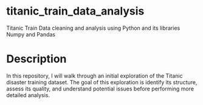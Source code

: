 # titanic_train_data_analysis
Titanic Train Data cleaning and analysis using Python and its libraries Numpy and Pandas 
# Description
In this repository, I will walk through an initial exploration of the Titanic disaster training dataset. The goal of this exploration is identify its structure, assess its quality, and understand potential issues before performing more detailed analysis.
